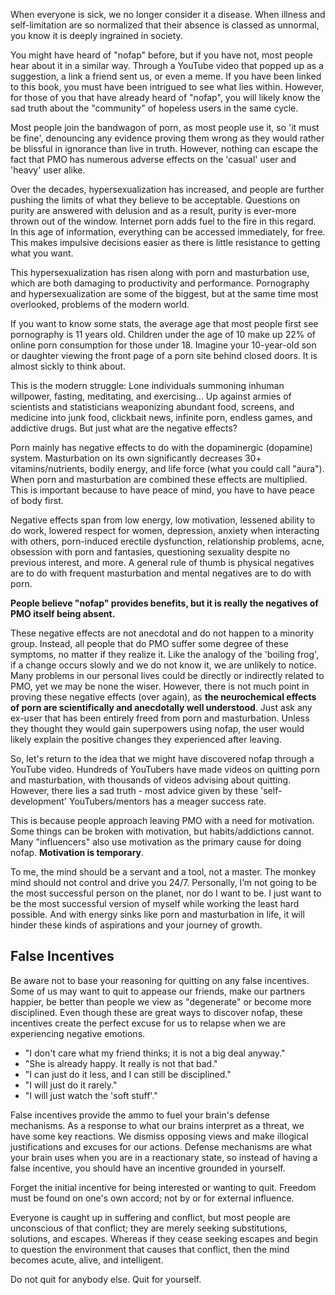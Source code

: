 When everyone is sick, we no longer consider it a disease. When illness and self-limitation are so normalized that their absence is classed as unnormal, you know it is deeply ingrained in society.

You might have heard of "nofap" before, but if you have not, most people hear about it in a similar way. Through a YouTube video that popped up as a suggestion, a link a friend sent us, or even a meme. If you have been linked to this book, you must have been intrigued to see what lies within. However, for those of you that have already heard of "nofap", you will likely know the sad truth about the "community" of hopeless users in the same cycle.

Most people join the bandwagon of porn, as most people use it, so 'it must be fine', denouncing any evidence proving them wrong as they would rather be blissful in ignorance than live in truth. However, nothing can escape the fact that PMO has numerous adverse effects on the 'casual' user and 'heavy' user alike.

Over the decades, hypersexualization has increased, and people are further pushing the limits of what they believe to be acceptable. Questions on purity are answered with delusion and as a result, purity is ever-more thrown out of the window. Internet porn adds fuel to the fire in this regard. In this age of information, everything can be accessed immediately, for free. This makes impulsive decisions easier as there is little resistance to getting what you want.

This hypersexualization has risen along with porn and masturbation use, which are both damaging to productivity and performance. Pornography and hypersexualization are some of the biggest, but at the same time most overlooked, problems of the modern world.

If you want to know some stats, the average age that most people first see pornography is 11 years old. Children under the age of 10 make up 22% of online porn consumption for those under 18. Imagine your 10-year-old son or daughter viewing the front page of a porn site behind closed doors. It is almost sickly to think about.

This is the modern struggle: Lone individuals summoning inhuman willpower, fasting, meditating, and exercising... Up against armies of scientists and statisticians weaponizing abundant food, screens, and medicine into junk food, clickbait news, infinite porn, endless games, and addictive drugs. But just what are the negative effects?

Porn mainly has negative effects to do with the dopaminergic (dopamine) system. Masturbation on its own significantly decreases 30+ vitamins/nutrients, bodily energy, and life force (what you could call "aura"). When porn and masturbation are combined these effects are multiplied. This is important because to have peace of mind, you have to have peace of body first.

Negative effects span from low energy, low motivation, lessened ability to do work, lowered respect for women, depression, anxiety when interacting with others, porn-induced erectile dysfunction, relationship problems, acne, obsession with porn and fantasies, questioning sexuality despite no previous interest, and more. A general rule of thumb is physical negatives are to do with frequent masturbation and mental negatives are to do with porn.

**People believe "nofap" provides benefits, but it is really the negatives of PMO itself being absent.**

These negative effects are not anecdotal and do not happen to a minority group. Instead, all people that do PMO suffer some degree of these symptoms, no matter if they realize it. Like the analogy of the 'boiling frog', if a change occurs slowly and we do not know it, we are unlikely to notice. Many problems in our personal lives could be directly or indirectly related to PMO, yet we may be none the wiser. However, there is not much point in proving these negative effects (over again), as **the neurochemical effects of porn are scientifically and anecdotally well understood**. Just ask any ex-user that has been entirely freed from porn and masturbation. Unless they thought they would gain superpowers using nofap, the user would likely explain the positive changes they experienced after leaving.

So, let's return to the idea that we might have discovered nofap through a YouTube video. Hundreds of YouTubers have made videos on quitting porn and masturbation, with thousands of videos advising about quitting. However, there lies a sad truth - most advice given by these 'self-development' YouTubers/mentors has a meager success rate.

This is because people approach leaving PMO with a need for motivation. Some things can be broken with motivation, but habits/addictions cannot. Many "influencers" also use motivation as the primary cause for doing nofap. **Motivation is temporary**.

To me, the mind should be a servant and a tool, not a master. The monkey mind should not control and drive you 24/7. Personally, I’m not going to be the most successful person on the planet, nor do I want to be. I just want to be the most successful version of myself while working the least hard possible. And with energy sinks like porn and masturbation in life, it will hinder these kinds of aspirations and your journey of growth.

## False Incentives

Be aware not to base your reasoning for quitting on any false incentives. Some of us may want to quit to appease our friends, make our partners happier, be better than people we view as "degenerate" or become more disciplined. Even though these are great ways to discover nofap, these incentives create the perfect excuse for us to relapse when we are experiencing negative emotions.

- "I don't care what my friend thinks; it is not a big deal anyway."
- "She is already happy. It really is not that bad."
- "I can just do it less, and I can still be disciplined."
- "I will just do it rarely."
- "I will just watch the 'soft stuff'."

False incentives provide the ammo to fuel your brain's defense mechanisms. As a response to what our brains interpret as a threat, we have some key reactions. We dismiss opposing views and make illogical justifications and excuses for our actions. Defense mechanisms are what your brain uses when you are in a reactionary state, so instead of having a false incentive, you should have an incentive grounded in yourself.

Forget the initial incentive for being interested or wanting to quit. Freedom must be found on one's own accord; not by or for external influence.

Everyone is caught up in suffering and conflict, but most people are unconscious of that conflict; they are merely seeking substitutions, solutions, and escapes. Whereas if they cease seeking escapes and begin to question the environment that causes that conflict, then the mind becomes acute, alive, and intelligent.

Do not quit for anybody else. Quit for yourself.